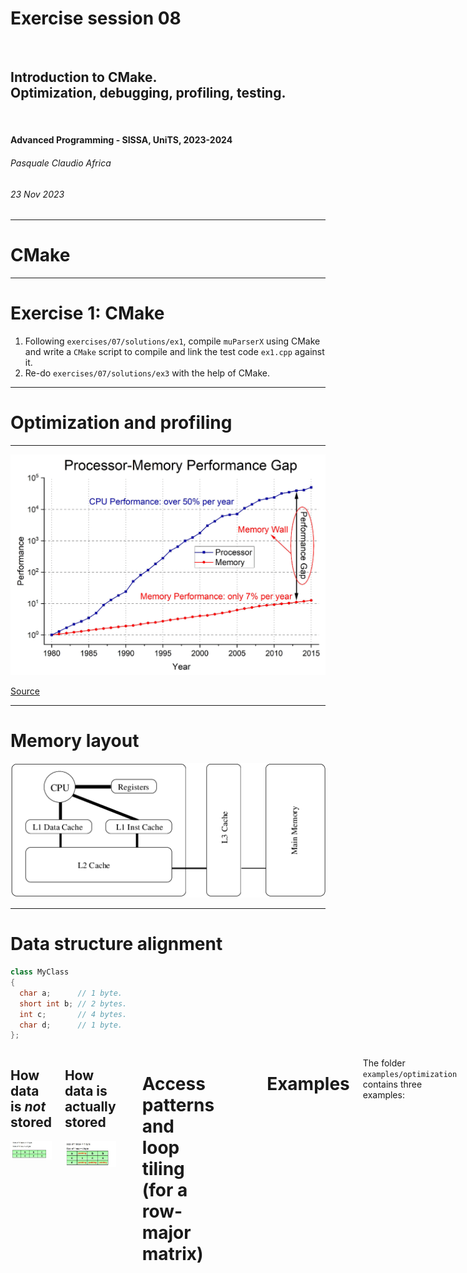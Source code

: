 <!--
title: Exercise session 08
paginate: true

_class: titlepage
-->

# Exercise session 08
<br>

## Introduction to CMake.<br>Optimization, debugging, profiling, testing.
<br>

#### Advanced Programming - SISSA, UniTS, 2023-2024

###### Pasquale Claudio Africa

###### 23 Nov 2023

---

<!--
_class: titlepage
-->

# CMake

---

# Exercise 1: CMake

1. Following `exercises/07/solutions/ex1`, compile `muParserX` using CMake and write a `CMake` script to compile and link the test code `ex1.cpp` against it.
2. Re-do `exercises/07/solutions/ex3` with the help of CMake.

---

<!--
_class: titlepage
-->

# Optimization and profiling

---

![bg fit](images/cpu_memory_performance_gap.png)

[Source](https://doi.org/10.3390/electronics12030754)

---

# Memory layout

![bg 50%](images/memory_layout.png)

---

# Data structure alignment

```cpp
class MyClass
{
  char a;      // 1 byte.
  short int b; // 2 bytes.
  int c;       // 4 bytes.
  char d;      // 1 byte.
};
```

<div class="columns">
<div>

## How data is *not* stored
![w:500px](images/padding_pre.jpg)

</div>
<div>

## How data is actually stored
![w:500px](images/padding_post.png)

</div>

---

# Access patterns and loop tiling (for a row-major matrix)

![w:800px](images/access_patterns.png)

![w:800px](images/loop_tiling.png)

---

# Examples

The folder `examples/optimization` contains three examples:

1. **`data_alignment`** compares the memory occupation of two objects containing the same data members but with different data alignment/padding.
2. **`loop_unrolling`** implements a function that multiplies all elements in a `std::vector` by looping over all its elements and returns the result. The executable compares the performance with those obtained exploiting loop unrolling.
3. **`static`** implements a function that allocates a `std::vector` and, taking an index as input, returns the corresponding value. The executable compares the performance with those obtained by declaring the vector `static`.

---

# Exercise 2: Optimization

The `hints/ex2/` directory contains the implementation of a class for dense matrices organized as **column-major**.

- Implement `Matrix::transpose()`, a method to compute $A = A^T$.
- Implement `operator*`, a function to compute matrix-matrix multiplication.
- Optimize the matrix-matrix multiplication by transposing the first factor before the computation. Compare the execution speed with the previous implementation.
- Use `valgrind --tool=callgrind` to generate a profiler report.
- Generate a coverage report using `lcov` and `genhtml`.

---

<!--
_class: titlepage
-->

# Debugging

---

# Examples

The content of `examples/debug` was inspired by [this repository](https://github.com/cme212/course/tree/master/notes/lecture-01) and shows basic techniques for debugging as well as an introduction to `gdb`.

## Further readings
- [Defensive programming and debugging](https://gjbex.github.io/Defensive_programming_and_debugging/).
- [Cpp Undefined Behaviour 101](https://mohitmv.github.io/blog/Cpp-Undefined-Behaviour-101/)
- [Shocking Undefined Behaviour In Action](https://mohitmv.github.io/blog/Shocking-Undefined-Behaviour-In-Action/)

---

# Exercise 3: Debugging

The `hints/ex3/` directory contains an implementation of a double-linked list class. The class stores a pointer to the head, and each node (except for the head and the tail, obviously) contains a pointer to the previous and to the next node.

The implementation contains a lot of errors, namely:

1. Compilation and syntax errors.
2. Runtime errors, including a segmentation fault and a problem in printing the list.
3. Memory leaks.
4. Two possible *segmentation fault*s, not captured by the `main`.

With the help of `gdb` and `valgrind`, solve all these issues and make the code working!

---

<!--
_class: titlepage
-->

# Testing

---

# Exercise 4: Testing

The `hints/ex4/` contains a static function to compute the mean of a `std::vector`.

Following the given directory structure and using [Google Test](https://google.github.io/googletest/), fill in the missing parts in `tests/mean.cpp` to check that the function behaves as expected in all the listed cases.

To run the testsuite type
```bash
make test
```
or
```bash
ctest
```
from the CMake build folder.

